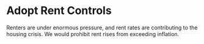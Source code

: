 Adopt Rent Controls
===================

Renters are under enormous pressure, and rent rates are contributing to 
the housing crisis. We would prohibit rent rises from exceeding 
inflation. 
